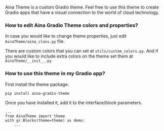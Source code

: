 Aina Theme is a custom Gradio theme. Feel free to use this theme to create Gradio apps that have a visual connection to the world of cloud technology.

### How to edit Aina Gradio Theme colors and properties?

In case you would like to change theme properties, just edit ```AinaTheme/aina_class.py``` file.

There are custom colors that you can set at ```utils/custom_colors.py```. And if you would like to include extra colors on the theme set them at ```AinaTheme/__init__.py```

### How to use this theme in my Gradio app?
First install the theme package.
```bash
pip install aina-gradio-theme
```
Once you have installed it, add it to the interface/block parameters.
```
...
from AinaTheme import theme
with gr.Blocks(theme=theme) as demo:
    ...
```
